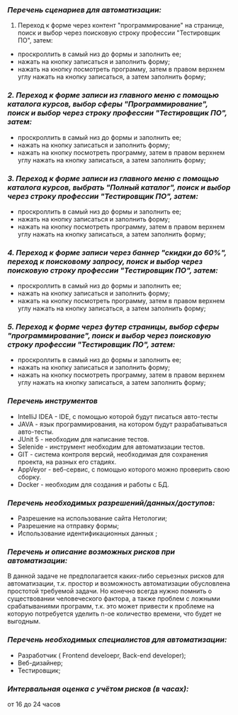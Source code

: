### **_Перечень  сценариев для автоматизации:_**

1. Переход к форме через контент "программирование" на странице, поиск и выбор через поисковую строку профессии "Тестировщик ПО", затем:

- проскроллить в самый низ до формы и заполнить ее;
- нажать на кнопку записаться и заполнить форму;
- нажать на кнопку посмотреть программу, затем в правом верхнем углу нажать на кнопку записаться, а затем заполнить форму;

### **_2. Переход к форме записи из главного меню с помощью каталога курсов, выбор сферы "Программирование", поиск и выбор через строку профессии "Тестировщик ПО", затем:_**

- проскроллить в самый низ до формы и заполнить ее;
- нажать на кнопку записаться и заполнить форму;
- нажать на кнопку посмотреть программу, затем в правом верхнем углу нажать на кнопку записаться, а затем заполнить форму;

### **_3. Переход к форме записи из главного меню с помощью каталога курсов, выбрать "Полный каталог", поиск и выбор через строку профессии "Тестировщик ПО", затем:_**

- проскроллить в самый низ до формы и заполнить ее;
- нажать на кнопку записаться и заполнить форму;
- нажать на кнопку посмотреть программу, затем в правом верхнем углу нажать на кнопку записаться, а затем заполнить форму;

### **_4. Переход к форме записи через баннер "скидки до 60%", переход к поисковому запросу, поиск и выбор через поисковую строку профессии "Тестировщик ПО", затем:_**

- проскроллить в самый низ до формы и заполнить ее;
- нажать на кнопку записаться и заполнить форму;
- нажать на кнопку посмотреть программу, затем в правом верхнем углу нажать на кнопку записаться, а затем заполнить форму;

### **_5. Переход к форме через футер страницы, выбор сферы "программирование", поиск и выбор через поисковую строку профессии "Тестировщик ПО", затем:_**

- проскроллить в самый низ до формы и заполнить ее;
- нажать на кнопку записаться и заполнить форму;
- нажать на кнопку посмотреть программу, затем в правом верхнем углу нажать на кнопку записаться, а затем заполнить форму;

### **_Перечень инструментов_**

- IntelliJ IDEA - IDE, с помощью которой будут писаться авто-тесты
- JAVA - язык программирования, на котором будут разрабатываться авто-тесты.
- JUnit 5 - необходим для написание тестов.
- Selenide - инструмент необходим для автоматизации тестов.
- GIT - система контроля версий, необходимая для сохранения проекта, на разных его стадиях.
- AppVeyor - веб-сервис, с помощью которого можно проверить свою сборку.
- Docker - необходим для создания и работы с БД.

### **_Перечень необходимых разрешений/данных/доступов:_**

- Разрешение на использование сайта Нетологии;
- Разрешение на отправку формы;
- Использование идентификационных данных ;

### **_Перечень и описание возможных рисков при автоматизации:_**

В данной задаче не предполагается каких-либо серьезных рисков для автоматизации, т.к. простор и возможность автоматизации обусловлена простотой требуемой задачи. Но конечно всегда нужно помнить о существовании человеческого фактора, а также проблем с ложными срабатываниями программ, т.к. это может привести к проблеме на которую потребуется уделить n-ое количество времени, что будет не выгодным.

### **_Перечень необходимых специалистов для автоматизации:_**

- Разработчик ( Frontend develoepr, Back-end developer);
- Веб-дизайнер;
- Тестировщик;

### **_Интервальная оценка с учётом рисков (в часах):_**
от 16 до 24 часов
